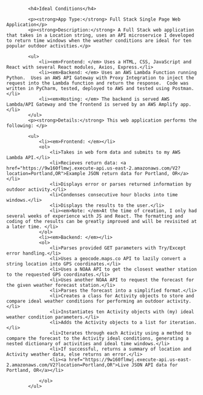             <h4>Ideal Conditions</h4>
            
            <p><strong>App Type:</strong> Full Stack Single Page Web Application</p>
            <p><strong>Description:</strong> A Full Stack web application that takes in a Location string, uses an API microservice I developed to return time windows when the weather conditions are ideal for ten popular outdoor activities.</p>
            
            <ul>
                <li><em>Frontend: </em> Uses a HTML, CSS, JavaScript and React with several React modules, Axios, Express.</li>
                <li><em>Backend: </em> Uses an AWS Lambda Function running Python.  Uses an AWS API Gateway with Proxy Integration to inject the request into the Lambda function and return the response.  Code was written in PyCharm, tested, deployed to AWS and tested using Postman. </li>
                <li><em>Hosting: </em> The backend is served AWS Lambda/API Gateway and the frontend is served by an AWS Amplify app.</li>
            </ul>
            <p><strong>Details:</strong> This web application performs the following: </p>
            
            <ul>
                <li><em>Frontend: </em></li>
                <ol>
                    <li>Takes in web form data and submits to my AWS Lambda API.</li>
                    <li>Recieves return data: <a href="https://9w160flmwj.execute-api.us-east-2.amazonaws.com/V2?location=Portland,OR">Example JSON return data for Portland, OR</a></li>
                    <li>Displays error or parses returned information by outdoor activity.</li>
                    <li>Condenses consecutive hour blocks into time windows.</li>
                    <li>Displays the results to the user.</li>
                    <li><em>Note: </em>At the time of creation, I only had several weeks of experience with JS and React. The formatting and coding of the results can be greatly improved and will be revisited at a later time. </li>
                </ol>
                <li><em>Backend: </em></li>
                <ol>
                    <li>Parses provided GET parameters with Try/Except error handling.</li>
                    <li>Uses a geocode.maps.co API to lazily convert a string location into GPS coordinates.</li>
                    <li>Uses a NOAA API to get the closest weather station to the requested GPS coordinates.</li>
                    <li>Uses another NOAA API to request the forecast for the given weather forecast station.</li>
                    <li>Parses the forecast into a simplified format.</li>
                    <li>Creates a class for Activity objects to store and compare ideal weather conditions for performing an outdoor activity.</li>
                    <li>Instantiates ten Activity objects with (my) ideal weather condition parameters.</li>
                    <li>Adds the Activity objects to a list for iteration.</li>
                    <li>Iterates through each Activity using a method to compare the forecast to the Activity ideal conditions, generating a nested dictionary of activities and ideal time windows.</li>
                    <li>If successful, returns a summary of location and Activity weather data, else returns an error.</li>
                    <li><a href="https://9w160flmwj.execute-api.us-east-2.amazonaws.com/V2?location=Portland,OR">Live JSON API data for Portland, OR</a></li>
                    
                </ol>
            </ul>
